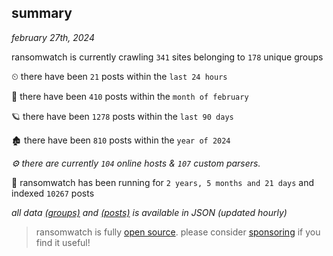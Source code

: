 
## summary
_february 27th, 2024_

ransomwatch is currently crawling `341` sites belonging to `178` unique groups

⏲ there have been `21` posts within the `last 24 hours`

🦈 there have been `410` posts within the `month of february`

🪐 there have been `1278` posts within the `last 90 days`

🏚 there have been `810` posts within the `year of 2024`

_⚙️ there are currently `104` online hosts & `107` custom parsers._

🦕 ransomwatch has been running for `2 years, 5 months and 21 days` and indexed `10267` posts

_all data  [(groups)](http://ransomwhat.telemetry.ltd/groups) and [(posts)](http://ransomwhat.telemetry.ltd/posts) is available in JSON (updated hourly)_

> ransomwatch is fully [open source](https://github.com/joshhighet/ransomwatch#ransomwatch--). please consider [sponsoring](https://github.com/sponsors/joshhighet) if you find it useful!
